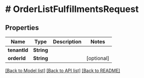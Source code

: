 # # OrderListFulfillmentsRequest


## Properties 


Name | Type | Description | Notes
------------ | ------------- | ------------- | -------------
**tenantId**| **String** |   |
**orderId**| **String** |   | [optional]


[[Back to Model list]](../../README.md#models) [[Back to API list]](../../README.md#endpoints) [[Back to README]](../../README.md)

